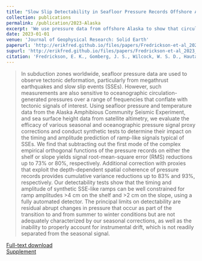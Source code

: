 ```yaml
---
title: "Slow Slip Detectability in Seafloor Pressure Records Offshore Alaska"
collection: publications
permalink: /publication/2023-Alaska
excerpt: 'We use pressure data from offshore Alaska to show that circulation-related signals can be reduced by as much as 93% by exploiting their coherence at similar water depths over distances of hundreds of kilometers, making the detection of subtle deformation signals significantly easier.'
date: 2023-01-01
venue: 'Journal of Geophysical Research: Solid Earth'
paperurl: 'http://erikfred.github.io/files/papers/Fredrickson-et-al_2023.pdf'
supurl: 'http://erikfred.github.io/files/papers/Fredrickson-et-al_2023_s01.pdf'
citation: 'Fredrickson, E. K., Gomberg, J. S., Wilcock, W. S. D., Hautala, S. L., Hermann, A. J., & Johnson, H. P. (2023). &quot;Slow Slip Detectability in Seafloor Pressure Records Offshore Alaska.&quot; <i>Journal of Geophysical Research: Solid Earth</i>. 128.'
---
```

> In subduction zones worldwide, seafloor pressure data are used to observe tectonic deformation, particularly from megathrust earthquakes and slow slip events (SSEs). However, such measurements are also sensitive to oceanographic circulation-generated pressures over a range of frequencies that conflate  with tectonic signals of interest. Using seafloor pressure and temperature data from the Alaska Amphibious Community Seismic Experiment, and sea surface height data from satellite altimetry, we evaluate the efficacy of various seasonal and oceanographic pressure signal proxy corrections and conduct synthetic tests to determine their impact on the timing and amplitude prediction of ramp-like signals typical of SSEs. We find that subtracting out the first mode of the complex empirical orthogonal functions of the pressure records on either the shelf or slope yields signal root-mean-square error (RMS) reductions up to 73% or 80%, respectively. Additional correction with proxies that exploit the depth-dependent spatial coherence of pressure records provides cumulative variance reductions up to 83% and 93%, respectively. Our detectability tests show that the timing and amplitude of synthetic SSE-like ramps can be well constrained for ramp amplitudes >4 cm on the shelf and >2 cm on the slope, using a fully automated detector. The principal limits on detectability are residual abrupt changes in pressure that occur as part of the transition to and from summer to winter conditions but are not adequately characterized by our seasonal corrections, as well as the inability to properly account for instrumental drift, which is not readily separated from the seasonal signal.

[Full-text download](http://erikfred.github.io/files/papers/Fredrickson-et-al_2023.pdf)
<br/>[Supplement](http://erikfred.github.io/files/papers/Fredrickson-et-al_2023_s01.pdf)